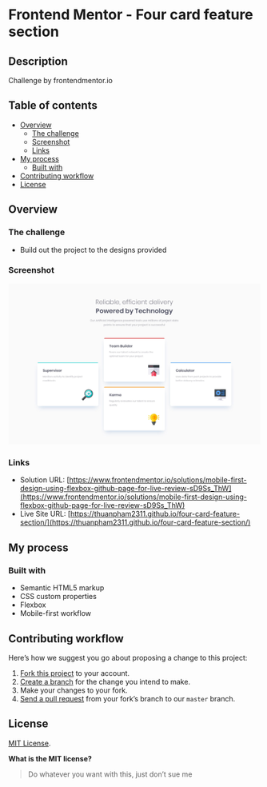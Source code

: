 # Frontend Mentor - Four card feature section

## Description

Challenge by frontendmentor.io

## Table of contents

- [Overview](#overview)
  - [The challenge](#the-challenge)
  - [Screenshot](#screenshot)
  - [Links](#links)
- [My process](#my-process)
  - [Built with](#built-with)
- [Contributing workflow](#Contributing-workflow)
- [License](#License)

## Overview

### The challenge

- Build out the project to the designs provided

### Screenshot

![](./design/desktop-design.jpg)

### Links

- Solution URL: [https://www.frontendmentor.io/solutions/mobile-first-design-using-flexbox-github-page-for-live-review-sD9Ss_ThW](https://www.frontendmentor.io/solutions/mobile-first-design-using-flexbox-github-page-for-live-review-sD9Ss_ThW)
- Live Site URL: [https://thuanpham2311.github.io/four-card-feature-section/](https://thuanpham2311.github.io/four-card-feature-section/)

## My process

### Built with

- Semantic HTML5 markup
- CSS custom properties
- Flexbox
- Mobile-first workflow

## Contributing workflow

Here’s how we suggest you go about proposing a change to this project:

1. [Fork this project][fork] to your account.
2. [Create a branch][branch] for the change you intend to make.
3. Make your changes to your fork.
4. [Send a pull request][pr] from your fork’s branch to our `master` branch.

[fork]: https://help.github.com/articles/fork-a-repo/
[branch]: https://help.github.com/articles/creating-and-deleting-branches-within-your-repository
[pr]: https://help.github.com/articles/using-pull-requests/

## License

[MIT License](./LICENSE).

**What is the MIT license?**

> Do whatever you want with this, just don’t sue me
